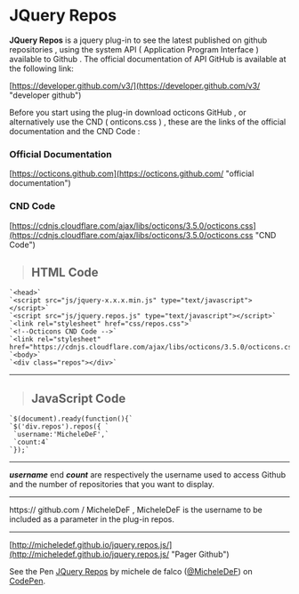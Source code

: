 # JQuery Repos #

**JQuery Repos** is a jquery plug-in to see the latest published on github repositories , using the system API ( Application Program Interface ) available to Github .
The official documentation of API GitHub is available at the following link:


[https://developer.github.com/v3/](https://developer.github.com/v3/ "developer github")

Before you start using the plug-in download octicons GitHub , or alternatively use the CND ( onticons.css ) , these are the links of the official documentation and the CND Code :

### Official Documentation
[https://octicons.github.com](https://octicons.github.com/ "official documentation")

### CND Code
[https://cdnjs.cloudflare.com/ajax/libs/octicons/3.5.0/octicons.css](https://cdnjs.cloudflare.com/ajax/libs/octicons/3.5.0/octicons.css "CND Code")

>##  HTML Code ##

    `<head>`
    `<script src="js/jquery-x.x.x.min.js" type="text/javascript"></script>`
    `<script src="js/jquery.repos.js" type="text/javascript"></script>`
    `<link rel="stylesheet" href="css/repos.css">`
    `<!--Octicons CND Code -->`
    `<link rel="stylesheet" href="https://cdnjs.cloudflare.com/ajax/libs/octicons/3.5.0/octicons.css">`
    `<body>`
    `<div class="repos"></div>`

----------

>## JavaScript Code  ##

    `$(document).ready(function(){`
    `$('div.repos').repos({ `
     `username:'MicheleDeF',`
     `count:4`
    `});`

----------
***username*** end ***count*** are respectively the username used to access Github and the number of repositories that you want to display.

----------

https:// github.com / MicheleDeF , MicheleDeF is the username to be included as a parameter in the plug-in repos.

----------
[http://micheledef.github.io/jquery.repos.js/](http://micheledef.github.io/jquery.repos.js/ "Pager Github")

<p data-height="265" data-theme-id="light" data-slug-hash="vKXKZr" data-default-tab="js,result" data-user="MicheleDeF" data-embed-version="2" data-preview="true" class="codepen">See the Pen <a href="http://codepen.io/MicheleDeF/pen/vKXKZr/">JQuery Repos</a> by michele de falco (<a href="http://codepen.io/MicheleDeF">@MicheleDeF</a>) on <a href="http://codepen.io">CodePen</a>.</p>
<script async src="//assets.codepen.io/assets/embed/ei.js"></script>


